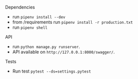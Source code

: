  Dependencies
 - run `pipenv install --dev`
 - from /requirements run `pipenv install -r production.txt`
 - run `pipenv shell`
 
 API
 - run `python manage.py runserver`.
 - API available on `http://127.0.0.1:8000/swagger/`.
 
 Tests
 - Run test `pytest --ds=settings.pytest`
